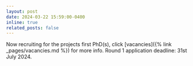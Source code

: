 ```yaml
---
layout: post
date: 2024-03-22 15:59:00-0400
inline: true
related_posts: false
---
```


Now recruiting for the projects first PhD(s), click [vacancies]({% link _pages/vacancies.md %}) for more info. Round 1 application deadline: 31st July 2024.